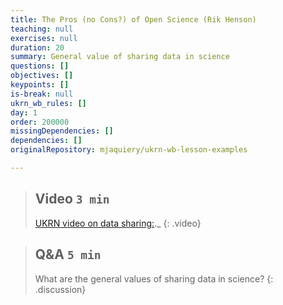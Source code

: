 ```yaml
---
title: The Pros (no Cons?) of Open Science (Rik Henson)
teaching: null
exercises: null
duration: 20
summary: General value of sharing data in science
questions: []
objectives: []
keypoints: []
is-break: null
ukrn_wb_rules: []
day: 1
order: 200000
missingDependencies: []
dependencies: []
originalRepository: mjaquiery/ukrn-wb-lesson-examples

---
```

> ## Video `3 min`
> [UKRN video on data sharing:](https://www.youtube.com/watch?v=wjWAUrvA6c4)._
{: .video}

> ## Q&A `5 min`
> What are the general values of sharing data in science?
{: .discussion}
